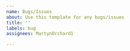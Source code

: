 ```yaml
---
name: Bugs/Issues
about: Use this template for any bugs/issues
title: ''
labels: bug
assignees: MartynOrchard1

---
```



